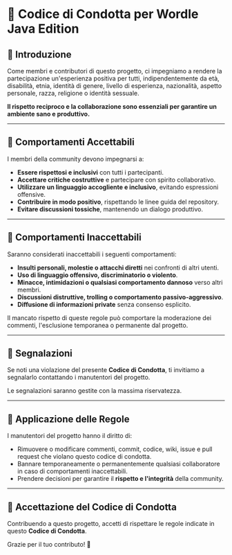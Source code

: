# 📜 Codice di Condotta per Wordle Java Edition

## 📌 Introduzione
Come membri e contributori di questo progetto, ci impegniamo a rendere la partecipazione un'esperienza positiva per tutti, indipendentemente da età, disabilità, etnia, identità di genere, livello di esperienza, nazionalità, aspetto personale, razza, religione o identità sessuale.

**Il rispetto reciproco e la collaborazione sono essenziali per garantire un ambiente sano e produttivo.**

---

## 🚀 Comportamenti Accettabili
I membri della community devono impegnarsi a:
- **Essere rispettosi e inclusivi** con tutti i partecipanti.  
- **Accettare critiche costruttive** e partecipare con spirito collaborativo.  
- **Utilizzare un linguaggio accogliente e inclusivo**, evitando espressioni offensive.  
- **Contribuire in modo positivo**, rispettando le linee guida del repository.  
- **Evitare discussioni tossiche**, mantenendo un dialogo produttivo.  

---

## 🚫 Comportamenti Inaccettabili
Saranno considerati inaccettabili i seguenti comportamenti:
- **Insulti personali, molestie o attacchi diretti** nei confronti di altri utenti.  
- **Uso di linguaggio offensivo, discriminatorio o violento**.  
- **Minacce, intimidazioni o qualsiasi comportamento dannoso** verso altri membri.  
- **Discussioni distruttive, trolling o comportamento passivo-aggressivo**.  
- **Diffusione di informazioni private** senza consenso esplicito.  

Il mancato rispetto di queste regole può comportare la moderazione dei commenti, l'esclusione temporanea o permanente dal progetto.

---

## 📩 Segnalazioni
Se noti una violazione del presente **Codice di Condotta**, ti invitiamo a segnalarlo contattando i manutentori del progetto.

Le segnalazioni saranno gestite con la massima riservatezza.  

---

## 📌 Applicazione delle Regole
I manutentori del progetto hanno il diritto di:
- Rimuovere o modificare commenti, commit, codice, wiki, issue e pull request che violano questo codice di condotta.  
- Bannare temporaneamente o permanentemente qualsiasi collaboratore in caso di comportamenti inaccettabili.  
- Prendere decisioni per garantire il **rispetto e l'integrità** della community.  

---

## 📢 Accettazione del Codice di Condotta
Contribuendo a questo progetto, accetti di rispettare le regole indicate in questo **Codice di Condotta**.

Grazie per il tuo contributo! 🚀
